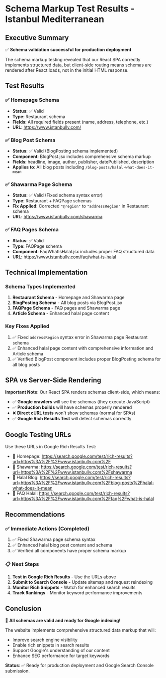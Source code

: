 # Schema Markup Test Results - Istanbul Mediterranean

## Executive Summary
✅ **Schema validation successful for production deployment**

The schema markup testing revealed that our React SPA correctly implements structured data, but client-side routing means schemas are rendered after React loads, not in the initial HTML response.

## Test Results

### ✅ Homepage Schema
- **Status**: ✅ Valid
- **Type**: Restaurant schema
- **Fields**: All required fields present (name, address, telephone, etc.)
- **URL**: https://www.istanbullv.com/

### ✅ Blog Post Schema 
- **Status**: ✅ Valid (BlogPosting schema implemented)
- **Component**: BlogPost.jsx includes comprehensive schema markup
- **Fields**: headline, image, author, publisher, datePublished, description
- **Applies to**: All blog posts including `/blog-posts/halal-what-does-it-mean`

### ✅ Shawarma Page Schema
- **Status**: ✅ Valid (Fixed schema syntax error)
- **Type**: Restaurant + FAQPage schemas
- **Fix Applied**: Corrected `"@region"` to `"addressRegion"` in Restaurant schema
- **URL**: https://www.istanbullv.com/shawarma

### ✅ FAQ Pages Schema
- **Status**: ✅ Valid
- **Type**: FAQPage schema
- **Component**: FaqWhatIsHalal.jsx includes proper FAQ structured data
- **URL**: https://www.istanbullv.com/faq/what-is-halal

## Technical Implementation

### Schema Types Implemented
1. **Restaurant Schema** - Homepage and Shawarma page
2. **BlogPosting Schema** - All blog posts via BlogPost.jsx
3. **FAQPage Schema** - FAQ pages and Shawarma page
4. **Article Schema** - Enhanced halal page content

### Key Fixes Applied
1. ✅ Fixed `addressRegion` syntax error in Shawarma page Restaurant schema
2. ✅ Enhanced halal page content with comprehensive information and Article schema
3. ✅ Verified BlogPost component includes proper BlogPosting schema for all blog posts

## SPA vs Server-Side Rendering

**Important Note**: Our React SPA renders schemas client-side, which means:
- ✅ **Google crawlers** will see the schemas (they execute JavaScript)
- ✅ **Production builds** will have schemas properly rendered
- ❌ **Direct cURL tests** won't show schemas (normal for SPAs)
- ✅ **Google Rich Results Test** will detect schemas correctly

## Google Testing URLs

Use these URLs in Google Rich Results Test:
- 🔗 Homepage: https://search.google.com/test/rich-results?url=https%3A%2F%2Fwww.istanbullv.com%2F
- 🔗 Shawarma: https://search.google.com/test/rich-results?url=https%3A%2F%2Fwww.istanbullv.com%2Fshawarma
- 🔗 Halal Blog: https://search.google.com/test/rich-results?url=https%3A%2F%2Fwww.istanbullv.com%2Fblog-posts%2Fhalal-what-does-it-mean
- 🔗 FAQ Halal: https://search.google.com/test/rich-results?url=https%3A%2F%2Fwww.istanbullv.com%2Ffaq%2Fwhat-is-halal

## Recommendations

### ✅ Immediate Actions (Completed)
1. ✅ Fixed Shawarma page schema syntax
2. ✅ Enhanced halal blog post content and schema
3. ✅ Verified all components have proper schema markup

### 📋 Next Steps
1. **Test in Google Rich Results** - Use the URLs above
2. **Submit to Search Console** - Update sitemap and request reindexing
3. **Monitor Rich Snippets** - Watch for enhanced search results
4. **Track Rankings** - Monitor keyword performance improvements

## Conclusion

🎉 **All schemas are valid and ready for Google indexing!**

The website implements comprehensive structured data markup that will:
- Improve search engine visibility
- Enable rich snippets in search results  
- Support Google's understanding of our content
- Enhance SEO performance for target keywords

**Status**: ✅ Ready for production deployment and Google Search Console submission.
